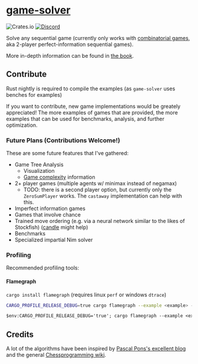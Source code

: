 # [game-solver](https://leodog896.github.io/game-solver)

![Crates.io](https://img.shields.io/crates/v/game-solver)
[![Discord](https://img.shields.io/discord/1140401094338556009)](https://discord.gg/VjbCyaX29C)

Solve any sequential game (currently only works with [combinatorial games](https://en.wikipedia.org/wiki/Combinatorial_game_theory), aka 2-player perfect-information sequential games).

More in-depth information can be found in [the book](https://leodog896.github.io/game-solver/book).

## Contribute

Rust nightly is required to compile the examples (as `game-solver` uses benches for examples)

If you want to contribute, new game implementations would be greately appreciated!
The more examples of games that are provided, the more examples that can be used
for benchmarks, analysis, and further optimization.

### Future Plans (Contributions Welcome!)

These are some future features that I've gathered:

- Game Tree Analysis
    - Visualization
    - [Game complexity](https://en.wikipedia.org/wiki/Game_complexity) information
- 2+ player games (multiple agents w/ minimax instead of negamax)
  - TODO: there is a second player option, but currently only the `ZeroSumPlayer` works. The `castaway` implementation can help with this.
- Imperfect information games
- Games that involve chance
- Trained move ordering (e.g. via a neural network similar to the likes of Stockfish) ([candle](https://github.com/huggingface/candle) might help)
- Benchmarks
- Specialized impartial Nim solver

### Profiling

Recommended profiling tools:

#### Flamegraph

`cargo install flamegraph` (requires linux `perf` or windows `dtrace`)

```sh
CARGO_PROFILE_RELEASE_DEBUG=true cargo flamegraph --example <example> -- <args>
```

```ps
$env:CARGO_PROFILE_RELEASE_DEBUG='true'; cargo flamegraph --example <example> -- <args>; $env:CARGO_PROFILE_RELEASE_DEBUG=$null
```

## Credits

A lot of the algorithms have been inspired by [Pascal Pons's excellent blog](http://blog.gamesolver.org/solving-connect-four/)
and the general [Chessprogramming wiki](https://www.chessprogramming.org/Main_Page).
